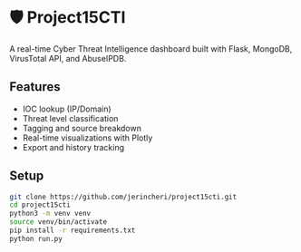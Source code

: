 # 🛡️ Project15CTI

A real-time Cyber Threat Intelligence dashboard built with Flask, MongoDB, VirusTotal API, and AbuseIPDB.

## Features
- IOC lookup (IP/Domain)
- Threat level classification
- Tagging and source breakdown
- Real-time visualizations with Plotly
- Export and history tracking

## Setup
```bash
git clone https://github.com/jerincheri/project15cti.git
cd project15cti
python3 -m venv venv
source venv/bin/activate
pip install -r requirements.txt
python run.py
